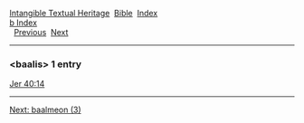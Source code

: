 [Intangible Textual Heritage](../../index)  [Bible](../index) 
[Index](index)   
[b Index](_b_)  
  [Previous](c00966)  [Next](c00968) 

------------------------------------------------------------------------

### &lt;baalis&gt; 1 entry

[Jer 40:14](../kjv/jer040.htm#014)  

------------------------------------------------------------------------

[Next: baalmeon (3)](c00968)
